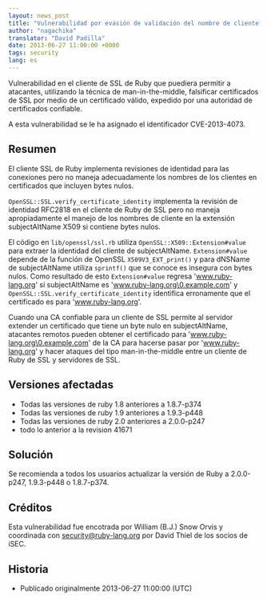 ```yaml
---
layout: news_post
title: "Vulnerabilidad por evasión de validación del nombre de cliente de SSL (CVE-2013-4073)"
author: "nagachika"
translator: "David Padilla"
date: 2013-06-27 11:00:00 +0000
tags: security
lang: es
---
```


Vulnerabilidad en el cliente de SSL de Ruby que puediera permitir a atacantes,
utilizando la técnica de man-in-the-middle, falsificar certificados de SSL por
medio de un certificado válido, expedido por una autoridad de certificados
confiable.

A esta vulnerabilidad se le ha asignado el identificador CVE-2013-4073.

## Resumen

El cliente SSL de Ruby implementa revisiones de identidad para las conexiones
pero no maneja adecuadamente los nombres de los clientes en certificados que
incluyen bytes nulos.

`OpenSSL::SSL.verify_certificate_identity` implementa la revisión de identidad
RFC2818 en el cliente de Ruby de SSL pero no maneja apropiadamente el manejo de
los nombres de cliente en la extensión subjectAltName X509 si contiene bytes nulos.

El código en `lib/openssl/ssl.rb` utiliza `OpenSSL::X509::Extension#value`
para extraer la identidad del cliente de subjectAltName. `Extension#value` depende
de la función de OpenSSL `X509V3_EXT_print()` y para dNSName de subjectAltName
utiliza `sprintf()` que se conoce es insegura con bytes nulos. Como resultado
de esto `Extension#value` regresa 'www.ruby-lang.org' si subjectAltName es
'www.ruby-lang.org\0.example.com' y `OpenSSL::SSL.verify_certificate_identity`
identifica erronamente que el certificado es para 'www.ruby-lang.org'.

Cuando una CA confiable para un cliente de SSL permite al servidor extender un
certificado que tiene un byte nulo en subjectAltName, atacantes remotos pueden
obtener el certificado para 'www.ruby-lang.org\0.example.com' de la CA para
hacerse pasar por 'www.ruby-lang.org' y hacer ataques del tipo man-in-the-middle
entre un cliente de Ruby de SSL y servidores de SSL.

## Versiones afectadas

 * Todas las versiones de ruby 1.8 anteriores a 1.8.7-p374
 * Todas las versiones de ruby 1.9 anteriores a 1.9.3-p448
 * Todas las versiones de ruby 2.0 anteriores a 2.0.0-p247
 * todo lo anterior a la revision 41671

## Solución

Se recomienda a todos los usuarios actualizar la versión de Ruby a 2.0.0-p247,
1.9.3-p448 o 1.8.7-p374.

## Créditos

Esta vulnerabilidad fue encotrada por William (B.J.) Snow Orvis y coordinada
con security@ruby-lang.org por David Thiel de los socios de iSEC.

## Historia

 * Publicado originalmente 2013-06-27 11:00:00 (UTC)
